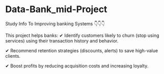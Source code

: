 # Data-Bank_mid-Project 
Study Info To Improving banking Systems 
👇👇👇


This project helps banks:
✔ Identify customers likely to churn (stop using services) using their transaction history and behavior.

✔ Recommend retention strategies (discounts, alerts) to save high-value clients.


✔ Boost profits by reducing acquisition costs and increasing loyalty.
